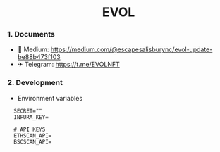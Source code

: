 <h1 align="center">EVOL</h1>

### 1. Documents
- 📗 Medium: https://medium.com/@escapesalisburync/evol-update-be88b473f103
- ✈ Telegram: https://t.me/EVOLNFT


### 2. Development

- Environment variables
```
  SECRET=""
  INFURA_KEY=

  # API KEYS
  ETHSCAN_API=
  BSCSCAN_API=
```
